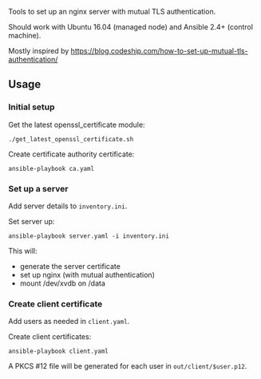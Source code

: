 Tools to set up an nginx server with mutual TLS authentication.

Should work with Ubuntu 16.04 (managed node) and Ansible 2.4+ (control machine).

Mostly inspired by https://blog.codeship.com/how-to-set-up-mutual-tls-authentication/

## Usage

### Initial setup

Get the latest openssl_certificate module:

    ./get_latest_openssl_certificate.sh

Create certificate authority certificate:

    ansible-playbook ca.yaml

### Set up a server

Add server details to `inventory.ini`.

Set server up:

    ansible-playbook server.yaml -i inventory.ini

This will:

* generate the server certificate
* set up nginx (with mutual authentication)
* mount /dev/xvdb on /data

### Create client certificate

Add users as needed in `client.yaml`.

Create client certificates:

    ansible-playbook client.yaml

A PKCS #12 file will be generated for each user in `out/client/$user.p12`.

